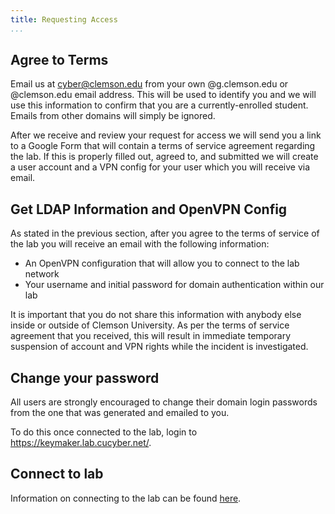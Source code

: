 ```yaml
---
title: Requesting Access
...
```


## Agree to Terms

Email us at [cyber@clemson.edu](mailto:cyber@clemson.edu) from your own @g.clemson.edu or @clemson.edu email address.
This will be used to identify you and we will use this information to confirm that you are a currently-enrolled student.
Emails from other domains will simply be ignored.

After we receive and review your request for access we will send you a link to a Google Form that will contain a terms of service agreement regarding the lab.
If this is properly filled out, agreed to, and submitted we will create a user account and a VPN config for your user which you will receive via email.

## Get LDAP Information and OpenVPN Config

As stated in the previous section, after you agree to the terms of service of the lab you will receive an email with the following information:

* An OpenVPN configuration that will allow you to connect to the lab network
* Your username and initial password for domain authentication within our lab

It is important that you do not share this information with anybody else inside or outside of Clemson University.
As per the terms of service agreement that you received, this will result in immediate temporary suspension of account and VPN rights while the incident is investigated.

## Change your password

All users are strongly encouraged to change their domain login passwords from the one that was generated and emailed to you.

To do this once connected to the lab, login to https://keymaker.lab.cucyber.net/.

## Connect to lab

Information on connecting to the lab can be found [here](lab/connecting).

